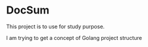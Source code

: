 # DocSum

This project is to use for study purpose.

I am trying to get a concept of Golang project structure